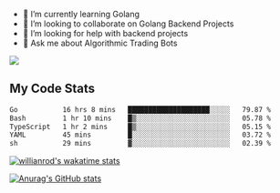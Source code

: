 
- 🌱 I’m currently learning Golang
- 👯 I’m looking to collaborate on Golang Backend Projects
- 🤔 I’m looking for help with backend projects
- 💬 Ask me about Algorithmic Trading Bots

![](https://github-profile-trophy.vercel.app/?username=kevinbarrero)

## My Code Stats

<!--START_SECTION:waka-->

```txt
Go           16 hrs 8 mins   ████████████████████░░░░░   79.87 %
Bash         1 hr 10 mins    █▒░░░░░░░░░░░░░░░░░░░░░░░   05.78 %
TypeScript   1 hr 2 mins     █▒░░░░░░░░░░░░░░░░░░░░░░░   05.15 %
YAML         45 mins         █░░░░░░░░░░░░░░░░░░░░░░░░   03.72 %
sh           29 mins         ▓░░░░░░░░░░░░░░░░░░░░░░░░   02.39 %
```

<!--END_SECTION:waka-->

[![willianrod's wakatime stats](https://github-readme-stats.vercel.app/api/wakatime?username=holdandup&layout=compact&theme=react&custom_title=Wakatime%20All%20Time%20Stats&langs_count=8)](https://github.com/anuraghazra/github-readme-stats)

[![Anurag's GitHub stats](https://github-readme-stats.vercel.app/api?username=Kevinbarrero)](https://github.com/anuraghazra/github-readme-stats)




